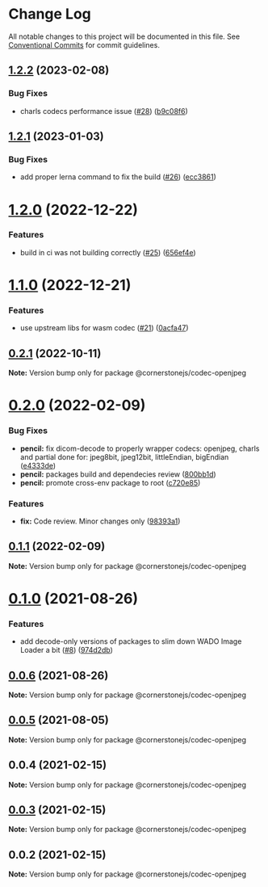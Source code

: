 # Change Log

All notable changes to this project will be documented in this file.
See [Conventional Commits](https://conventionalcommits.org) for commit guidelines.

## [1.2.2](https://localhost/compare/@cornerstonejs/codec-openjpeg@1.2.1...@cornerstonejs/codec-openjpeg@1.2.2) (2023-02-08)


### Bug Fixes

* charls codecs performance issue ([#28](https://localhost/issues/28)) ([b9c08f6](https://localhost/commits/b9c08f660dec5e6a1d92202c45364793f9cfd317))





## [1.2.1](https://localhost/compare/@cornerstonejs/codec-openjpeg@1.2.0...@cornerstonejs/codec-openjpeg@1.2.1) (2023-01-03)


### Bug Fixes

* add proper lerna command to fix the build ([#26](https://localhost/issues/26)) ([ecc3861](https://localhost/commits/ecc3861a22676221a3a94c1245000b1b6967223f))





# [1.2.0](https://localhost/compare/@cornerstonejs/codec-openjpeg@1.1.0...@cornerstonejs/codec-openjpeg@1.2.0) (2022-12-22)


### Features

* build in ci was not building correctly ([#25](https://localhost/issues/25)) ([656ef4e](https://localhost/commits/656ef4e296889cae915a1134bbb33d47c2e9313a))





# [1.1.0](https://localhost/compare/@cornerstonejs/codec-openjpeg@0.2.1...@cornerstonejs/codec-openjpeg@1.1.0) (2022-12-21)


### Features

* use upstream libs for wasm codec  ([#21](https://localhost/issues/21)) ([0acfa47](https://localhost/commits/0acfa47a8832bfd074c6735d1fd5757f580b6b02))





## [0.2.1](https://localhost/compare/@cornerstonejs/codec-openjpeg@0.2.0...@cornerstonejs/codec-openjpeg@0.2.1) (2022-10-11)

**Note:** Version bump only for package @cornerstonejs/codec-openjpeg





# [0.2.0](https://localhost/compare/@cornerstonejs/codec-openjpeg@0.1.1...@cornerstonejs/codec-openjpeg@0.2.0) (2022-02-09)


### Bug Fixes

* **pencil:** fix dicom-decode to properly wrapper codecs: openjpeg, charls and partial done for: jpeg8bit, jpeg12bit, littleEndian, bigEndian ([e4333de](https://localhost/commits/e4333ded24ed984a7541e2a00209425cd9e1bc93))
* **pencil:** packages build and dependecies review ([800bb1d](https://localhost/commits/800bb1d56f61c5968416a7b20aa1799b1429a9df))
* **pencil:** promote cross-env package to root ([c720e85](https://localhost/commits/c720e8571ecdd7df3e9fd6932dd62a38ed019077))


### Features

* **fix:** Code review. Minor changes only ([98393a1](https://localhost/commits/98393a1e505d652df25b868564ff28111c2bae6a))





## [0.1.1](https://localhost/compare/@cornerstonejs/codec-openjpeg@0.1.0...@cornerstonejs/codec-openjpeg@0.1.1) (2022-02-09)

**Note:** Version bump only for package @cornerstonejs/codec-openjpeg





# [0.1.0](https://localhost/compare/@cornerstonejs/codec-openjpeg@0.0.6...@cornerstonejs/codec-openjpeg@0.1.0) (2021-08-26)


### Features

* add decode-only versions of packages to slim down WADO Image Loader a bit ([#8](https://localhost/issues/8)) ([974d2db](https://localhost/commits/974d2db6494c842ac801c45ca33a6efc5b115a89))





## [0.0.6](https://localhost/compare/@cornerstonejs/codec-openjpeg@0.0.5...@cornerstonejs/codec-openjpeg@0.0.6) (2021-08-26)

**Note:** Version bump only for package @cornerstonejs/codec-openjpeg





## [0.0.5](https://localhost/compare/@cornerstonejs/codec-openjpeg@0.0.4...@cornerstonejs/codec-openjpeg@0.0.5) (2021-08-05)

**Note:** Version bump only for package @cornerstonejs/codec-openjpeg





## 0.0.4 (2021-02-15)

**Note:** Version bump only for package @cornerstonejs/codec-openjpeg





## [0.0.3](https://localhost/compare/@cornerstonejs/codec-openjpeg@0.0.2...@cornerstonejs/codec-openjpeg@0.0.3) (2021-02-15)

**Note:** Version bump only for package @cornerstonejs/codec-openjpeg





## 0.0.2 (2021-02-15)

**Note:** Version bump only for package @cornerstonejs/codec-openjpeg
